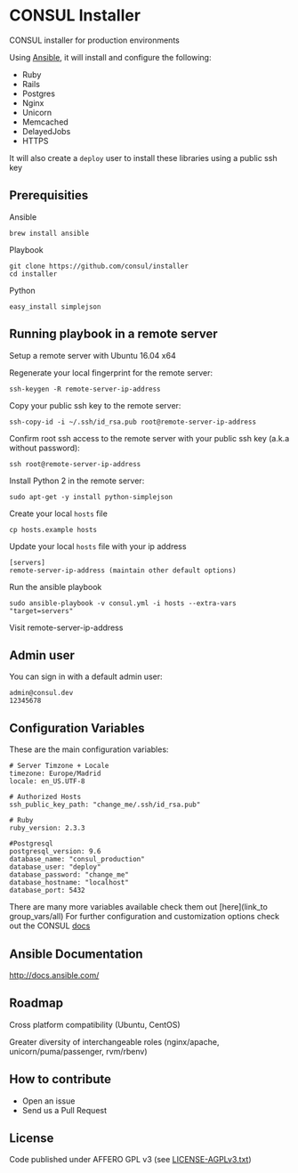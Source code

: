 # CONSUL Installer

CONSUL installer for production environments

Using [Ansible](http://docs.ansible.com/), it will install and configure the following:
 - Ruby
 - Rails 
 - Postgres
 - Nginx
 - Unicorn
 - Memcached
 - DelayedJobs
 - HTTPS

It will also create a `deploy` user to install these libraries using a public ssh key

## Prerequisities

Ansible

```
brew install ansible
```

Playbook

```
git clone https://github.com/consul/installer
cd installer
```

Python

```
easy_install simplejson
```

## Running playbook in a remote server
    
Setup a remote server with Ubuntu 16.04 x64

Regenerate your local fingerprint for the remote server:

```
ssh-keygen -R remote-server-ip-address
```

Copy your public ssh key to the remote server:

```
ssh-copy-id -i ~/.ssh/id_rsa.pub root@remote-server-ip-address
```

Confirm root ssh access to the remote server with your public ssh key (a.k.a without password):
```
ssh root@remote-server-ip-address
```

Install Python 2 in the remote server:

```
sudo apt-get -y install python-simplejson
```

Create your local `hosts` file
```
cp hosts.example hosts
```

Update your local `hosts` file with your ip address
    
```
[servers]
remote-server-ip-address (maintain other default options)
```

Run the ansible playbook
    
```
sudo ansible-playbook -v consul.yml -i hosts --extra-vars "target=servers"
```

Visit remote-server-ip-address

## Admin user

You can sign in with a default admin user:

```
admin@consul.dev
12345678
```

## Configuration Variables

These are the main configuration variables:

```
# Server Timzone + Locale
timezone: Europe/Madrid
locale: en_US.UTF-8

# Authorized Hosts
ssh_public_key_path: "change_me/.ssh/id_rsa.pub"

# Ruby
ruby_version: 2.3.3

#Postgresql
postgresql_version: 9.6
database_name: "consul_production"
database_user: "deploy"
database_password: "change_me"
database_hostname: "localhost"
database_port: 5432
```

There are many more variables available check them out [here](link_to group_vars/all)
For further configuration and customization options check out the CONSUL [docs](https://consul_docs.gitbooks.io/docs/content/en/customization/introduction.html)

## Ansible Documentation

http://docs.ansible.com/

## Roadmap
Cross platform compatibility (Ubuntu, CentOS)

Greater diversity of interchangeable roles (nginx/apache, unicorn/puma/passenger, rvm/rbenv)

## How to contribute
- Open an issue
- Send us a Pull Request

## License

Code published under AFFERO GPL v3 (see [LICENSE-AGPLv3.txt](LICENSE-AGPLv3.txt))